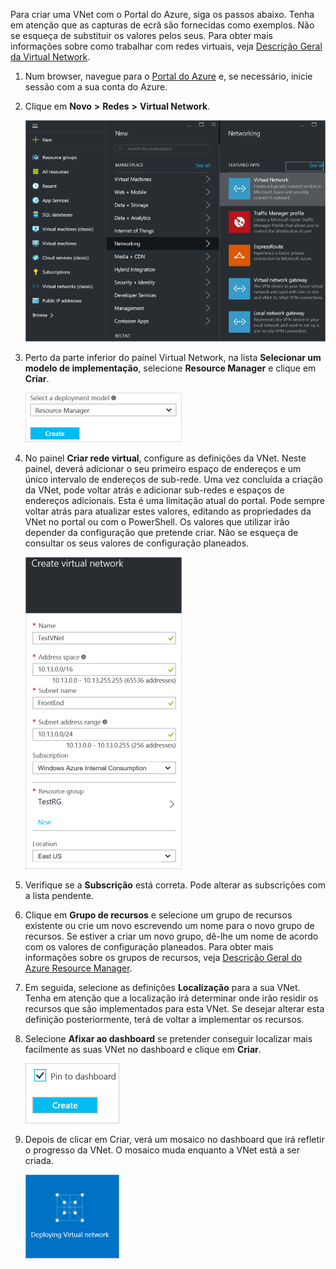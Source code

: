 Para criar uma VNet com o Portal do Azure, siga os passos abaixo. Tenha em atenção que as capturas de ecrã são fornecidas como exemplos. Não se esqueça de substituir os valores pelos seus. Para obter mais informações sobre como trabalhar com redes virtuais, veja [Descrição Geral da Virtual Network](../articles/virtual-network/virtual-networks-overview.md).

1. Num browser, navegue para o [Portal do Azure](http://portal.azure.com) e, se necessário, inicie sessão com a sua conta do Azure.

2. Clique em **Novo** **>** **Redes** **>** **Virtual Network**.

    ![VNetBlade](./media/vpn-gateway-basic-vnet-rm-portal-include/newvnetportal650.png)

3. Perto da parte inferior do painel Virtual Network, na lista **Selecionar um modelo de implementação**, selecione **Resource Manager** e clique em **Criar**.


    ![Selecionar o Resource Manager](./media/vpn-gateway-basic-vnet-rm-portal-include/resourcemanager250.png)

4. No painel **Criar rede virtual**, configure as definições da VNet. Neste painel, deverá adicionar o seu primeiro espaço de endereços e um único intervalo de endereços de sub-rede. Uma vez concluída a criação da VNet, pode voltar atrás e adicionar sub-redes e espaços de endereços adicionais. Esta é uma limitação atual do portal. Pode sempre voltar atrás para atualizar estes valores, editando as propriedades da VNet no portal ou com o PowerShell. Os valores que utilizar irão depender da configuração que pretende criar. Não se esqueça de consultar os seus valores de configuração planeados. 

    ![Painel Criar rede virtual](./media/vpn-gateway-basic-vnet-rm-portal-include/createavnet250.png)

5. Verifique se a **Subscrição** está correta. Pode alterar as subscrições com a lista pendente.

6. Clique em **Grupo de recursos** e selecione um grupo de recursos existente ou crie um novo escrevendo um nome para o novo grupo de recursos. Se estiver a criar um novo grupo, dê-lhe um nome de acordo com os valores de configuração planeados. Para obter mais informações sobre os grupos de recursos, veja [Descrição Geral do Azure Resource Manager](resource-group-overview.md#resource-groups).

7. Em seguida, selecione as definições **Localização** para a sua VNet. Tenha em atenção que a localização irá determinar onde irão residir os recursos que são implementados para esta VNet. Se desejar alterar esta definição posteriormente, terá de voltar a implementar os recursos.

8. Selecione **Afixar ao dashboard** se pretender conseguir localizar mais facilmente as suas VNet no dashboard e clique em **Criar**.
    
    ![Afixar ao dashboard](./media/vpn-gateway-basic-vnet-rm-portal-include/pintodashboard150.png)


9. Depois de clicar em Criar, verá um mosaico no dashboard que irá refletir o progresso da VNet. O mosaico muda enquanto a VNet está a ser criada.

    ![Mosaico Criar rede virtual](./media/vpn-gateway-basic-vnet-rm-portal-include/deploying150.png)


<!--HONumber=Jun16_HO2-->


